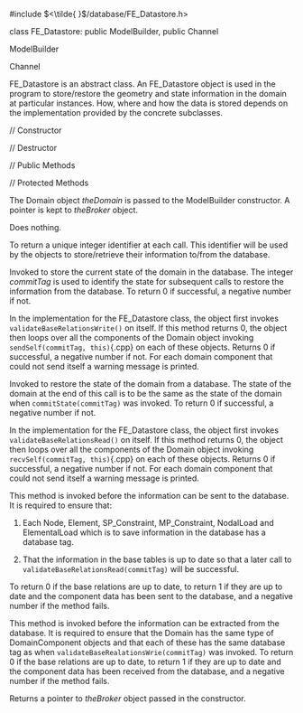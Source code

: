 


\#include $<\tilde{ }$/database/FE_Datastore.h$>$



class FE_Datastore: public ModelBuilder, public Channel



ModelBuilder


Channel






FE_Datastore is an abstract class. An FE_Datastore object is used in the
program to store/restore the geometry and state information in the
domain at particular instances. How, where and how the data is stored
depends on the implementation provided by the concrete subclasses.

// Constructor






// Destructor






// Public Methods















// Protected Methods










The Domain object *theDomain* is passed to the ModelBuilder constructor.
A pointer is kept to *theBroker* object.




Does nothing.




To return a unique integer identifier at each call. This identifier will
be used by the objects to store/retrieve their information to/from the
database.

Invoked to store the current state of the domain in the database. The
integer *commitTag* is used to identify the state for subsequent calls
to restore the information from the database. To return $0$ if
successful, a negative number if not.

In the implementation for the FE_Datastore class, the object first
invokes `validateBaseRelationsWrite()` on itself. If this method returns
$0$, the object then loops over all the components of the Domain object
invoking `sendSelf(commitTag, this)`{.cpp} on each of these objects. Returns
$0$ if successful, a negative number if not. For each domain component
that could not send itself a warning message is printed.

Invoked to restore the state of the domain from a database. The state of
the domain at the end of this call is to be the same as the state of the
domain when `commitState(commitTag)` was invoked. To return $0$ if
successful, a negative number if not.

In the implementation for the FE_Datastore class, the object first
invokes `validateBaseRelationsRead()` on itself. If this method returns
$0$, the object then loops over all the components of the Domain object
invoking `recvSelf(commitTag, this)`{.cpp} on each of these objects. Returns
$0$ if successful, a negative number if not. For each domain component
that could not send itself a warning message is printed.

This method is invoked before the information can be sent to the
database. It is required to ensure that:

1.  Each Node, Element, SP_Constraint, MP_Constraint, NodalLoad and
    ElementalLoad which is to save information in the database has a
    database tag.

2.  That the information in the base tables is up to date so that a
    later call to `validateBaseRelationsRead(commitTag)` will be
    successful.

To return $0$ if the base relations are up to date, to return $1$ if
they are up to date and the component data has been sent to the
database, and a negative number if the method fails.

This method is invoked before the information can be extracted from the
database. It is required to ensure that the Domain has the same type of
DomainComponent objects and that each of these has the same database tag
as when `validateBaseRealationsWrie(commitTag)` was invoked. To return
$0$ if the base relations are up to date, to return $1$ if they are up
to date and the component data has been received from the database, and
a negative number if the method fails.

Returns a pointer to *theBroker* object passed in the constructor.
